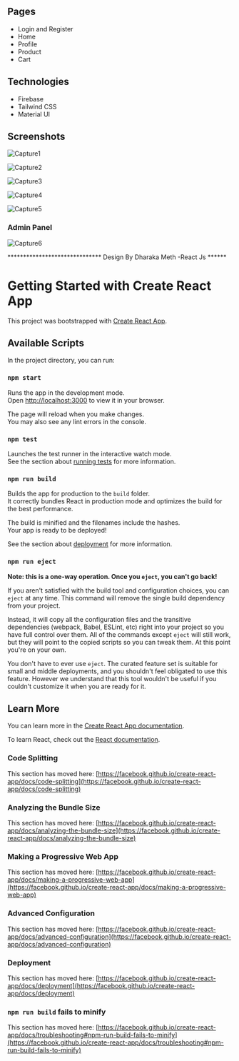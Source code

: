 ## **Pages**

- Login and Register
- Home
- Profile
- Product
- Cart

## **Technologies**

- Firebase
- Tailwind CSS
- Material UI

## **Screenshots**

![Capture1](https://github.com/DHARAKA-METH/e-commerce-app-react/assets/130528796/91b164cc-5b4b-4898-84f2-89db232fed41)

![Capture2](https://github.com/DHARAKA-METH/e-commerce-app-react/assets/130528796/598c2ad9-3f74-4f69-90b4-8da1e2cb05e3)

![Capture3](https://github.com/DHARAKA-METH/e-commerce-app-react/assets/130528796/25895ee6-1bed-40b0-aef6-ab9ac9b02b11)

![Capture4](https://github.com/DHARAKA-METH/e-commerce-app-react/assets/130528796/db0a9a5e-0898-4194-b955-17c95138018c)

![Capture5](https://github.com/DHARAKA-METH/e-commerce-app-react/assets/130528796/9d7b84e2-9daa-4e87-a934-a98a151decf7)

### **Admin Panel**

![Capture6](https://github.com/DHARAKA-METH/e-commerce-app-react/assets/130528796/584da319-0755-47c7-b971-36eb2ee03446)


****************************** Design By Dharaka Meth -React Js ******



# Getting Started with Create React App

This project was bootstrapped with [Create React App](https://github.com/facebook/create-react-app).

## Available Scripts

In the project directory, you can run:

### `npm start`

Runs the app in the development mode.\
Open [http://localhost:3000](http://localhost:3000) to view it in your browser.

The page will reload when you make changes.\
You may also see any lint errors in the console.

### `npm test`

Launches the test runner in the interactive watch mode.\
See the section about [running tests](https://facebook.github.io/create-react-app/docs/running-tests) for more information.

### `npm run build`

Builds the app for production to the `build` folder.\
It correctly bundles React in production mode and optimizes the build for the best performance.

The build is minified and the filenames include the hashes.\
Your app is ready to be deployed!

See the section about [deployment](https://facebook.github.io/create-react-app/docs/deployment) for more information.

### `npm run eject`

**Note: this is a one-way operation. Once you `eject`, you can't go back!**

If you aren't satisfied with the build tool and configuration choices, you can `eject` at any time. This command will remove the single build dependency from your project.

Instead, it will copy all the configuration files and the transitive dependencies (webpack, Babel, ESLint, etc) right into your project so you have full control over them. All of the commands except `eject` will still work, but they will point to the copied scripts so you can tweak them. At this point you're on your own.

You don't have to ever use `eject`. The curated feature set is suitable for small and middle deployments, and you shouldn't feel obligated to use this feature. However we understand that this tool wouldn't be useful if you couldn't customize it when you are ready for it.

## Learn More

You can learn more in the [Create React App documentation](https://facebook.github.io/create-react-app/docs/getting-started).

To learn React, check out the [React documentation](https://reactjs.org/).

### Code Splitting

This section has moved here: [https://facebook.github.io/create-react-app/docs/code-splitting](https://facebook.github.io/create-react-app/docs/code-splitting)

### Analyzing the Bundle Size

This section has moved here: [https://facebook.github.io/create-react-app/docs/analyzing-the-bundle-size](https://facebook.github.io/create-react-app/docs/analyzing-the-bundle-size)

### Making a Progressive Web App

This section has moved here: [https://facebook.github.io/create-react-app/docs/making-a-progressive-web-app](https://facebook.github.io/create-react-app/docs/making-a-progressive-web-app)

### Advanced Configuration

This section has moved here: [https://facebook.github.io/create-react-app/docs/advanced-configuration](https://facebook.github.io/create-react-app/docs/advanced-configuration)

### Deployment

This section has moved here: [https://facebook.github.io/create-react-app/docs/deployment](https://facebook.github.io/create-react-app/docs/deployment)

### `npm run build` fails to minify

This section has moved here: [https://facebook.github.io/create-react-app/docs/troubleshooting#npm-run-build-fails-to-minify](https://facebook.github.io/create-react-app/docs/troubleshooting#npm-run-build-fails-to-minify)

